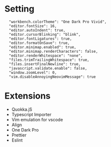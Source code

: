 # Setting
```
  "workbench.colorTheme": "One Dark Pro Vivid",
  "editor.fontSize": 16,
  "editor.autoIndent": true,
  "editor.cursorBlinking": "blink",
  "editor.fontLigatures": true,
  "editor.formatOnSave": true,
  "editor.minimap.enabled": true,
  "editor.minimap.renderCharacters": false,
  "editor.renderWhitespace": "none",
  "files.trimTrailingWhitespace": true,
  "files.insertFinalNewline": true,
  "javascript.validate.enable": false,
  "window.zoomLevel": 0,
  "vim.disableAnnoyingNeovimMessage": true
```

# Extensions
* Quokka.jS
* Typescript Importer
* Vim emulation for vscode
* Align
* One Dark Pro
* Prettier
* Eslint
